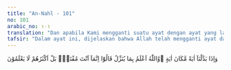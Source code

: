 ```yaml
---
title: "An-Nahl - 101"
no: 101
arabic_no: ١٠١
translation: "Dan apabila Kami mengganti suatu ayat dengan ayat yang lain, dan  Allah lebih mengetahui apa yang diturunkan-Nya, mereka berkata, “Sesungguhnya engkau (Muhammad) hanya mengada-ada saja.” Sebenarnya kebanyakan mereka tidak mengetahui."
tafsir: "Dalam ayat ini, dijelaskan bahwa Allah telah mengganti ayat dalam Al-Qur'an dengan ayat lain. Penggantian itu dimaksudkan untuk kemasla-hatan manusia, karena hanya Allah yang mengetahui hukum yang mana yang lebih sesuai untuk suatu masa bagi suatu umat.\n\nKaum musyrikin mencela Nabi Muhammad saw karena menurut mereka, Nabi pada satu waktu memerintahkan suatu perkara, dan pada waktu yang lain melarangnya. Mereka mengatakan bahwa rasul suka mengada-ada. Sikap demikian timbul karena mereka tidak mengetahui hikmah yang ter-kandung dalam penggantian ayat. \n\nPenggantian ayat atau hukum Al-Qur'an hanya pada beberapa ayat saja, misalnya dalam masalah mengubah adat kebiasaan suatu kaum. Kalau perubahan itu dilakukan sekaligus, akan menimbulkan kegoncangan di kalangan mereka. Adalah sangat bijaksana dalam membina perubahan suatu masyarakat selalu diperhatikan segi-segi kejiwaan masyarakat itu. Tetapi bagi orang yang hatinya tertutup oleh kesombongan dan permusuhan terhadap Rasul, pergantian ayat yang mendukung dan mengandung hikmah itu dijadikan sumber fitnah bagi beliau. (Lih. Penafsiran al-Baqarah/2: 106)."
---
```


وَاِذَا بَدَّلْنَآ اٰيَةً مَّكَانَ اٰيَةٍ ۙوَّاللّٰهُ اَعْلَمُ بِمَا يُنَزِّلُ قَالُوْٓا اِنَّمَآ اَنْتَ مُفْتَرٍۗ بَلْ اَكْثَرُهُمْ لَا يَعْلَمُوْنَ 

